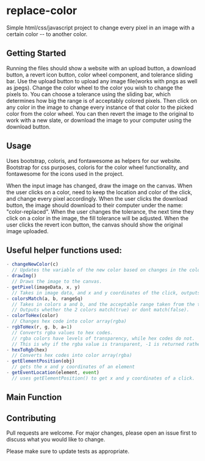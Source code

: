 # replace-color

Simple html/css/javascript project to change every pixel in an image with a certain color -- to another color.

## Getting Started

Running the files should show a website with an upload button, a download button, a revert icon button, color wheel component, and tolerance sliding bar. Use the upload button to upload any image file(works with pngs as well as jpegs). Change the color wheel to the color you wish to change the pixels to. You can choose a tolerance using the sliding bar, which determines how big the range is of acceptably colored pixels. Then click on any color in the image to change every instance of that color to the picked color from the color wheel. You can then revert the image to the original to work with a new slate, or download the image to your computer using the download button.

## Usage

Uses bootstrap, coloris, and fontawesome as helpers for our website. Bootstrap for css purposes, coloris for the color wheel functionality, and fontawesome for the icons used in the project.

When the input image has changed, draw the image on the canvas. 
When the user clicks on a color, need to keep the location and color of the click, and change every pixel accordingly.
When the user clicks the download button, the image should download to their computer under the name: "color-replaced". 
When the user changes the tolerance, the next time they click on a color in the image, the fill tolerance will be adjusted.
When the user clicks the revert icon button, the canvas should show the original image uploaded.

## Useful helper functions used: 
```javascript
- changeNewColor(c)
  // Updates the variable of the new color based on changes in the color wheel.
- drawImg()
  // Draws the image to the canvas.
- getPixel(imageData, x, y)
  // Takes in image data, and x and y coordinates of the click, outputs the color of the clicked pixel.
- colorsMatch(a, b, rangeSq)
  // Takes in colors a and b, and the acceptable range taken from the tolerance bar. 
  // Outputs whether the 2 colors match(true) or dont match(false).
- colorToHex(color)
  // Changes hex code into color array(rgba)
- rgbToHex(r, g, b, a=1)
  // Converts rgba values to hex codes.
  // rgba colors have levels of transparency, while hex codes do not. 
  // This is why if the rgba value is transparent, -1 is returned rather than a hex code.
- hexToRgb(hex)
  // Converts hex codes into color array(rgba)
- getElementPosition(obj)
  // gets the x and y coordinates of an element
- getEventLocation(element, event)
  // uses getElementPosition() to get x and y coordinates of a click.
```
## Main Function


## Contributing

Pull requests are welcome. For major changes, please open an issue first
to discuss what you would like to change.

Please make sure to update tests as appropriate.
